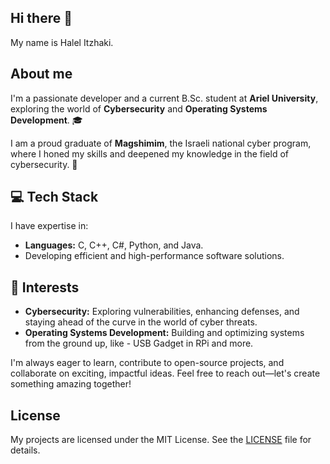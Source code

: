 ## Hi there 👋

My name is Halel Itzhaki.

About me 
--
I'm a passionate developer and a current B.Sc. student at **Ariel University**, exploring the world of **Cybersecurity** and **Operating Systems Development**. 🎓

I am a proud graduate of **Magshimim**, the Israeli national cyber program, where I honed my skills and deepened my knowledge in the field of cybersecurity. 🔐

## 💻 Tech Stack
I have expertise in:
- **Languages:** C, C++, C#, Python, and Java.
- Developing efficient and high-performance software solutions.

## 🌟 Interests
- **Cybersecurity:** Exploring vulnerabilities, enhancing defenses, and staying ahead of the curve in the world of cyber threats.
- **Operating Systems Development:** Building and optimizing systems from the ground up, like - USB Gadget in RPi and more.

I'm always eager to learn, contribute to open-source projects, and collaborate on exciting, impactful ideas. Feel free to reach out—let's create something amazing together!

## License

My projects are licensed under the MIT License. See the [LICENSE](LICENSE) file for details.
